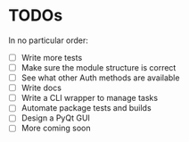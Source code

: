 # TODOs

In no particular order:

 - [ ] Write more tests
 - [ ] Make sure the module structure is correct
 - [ ] See what other Auth methods are available
 - [ ] Write docs
 - [ ] Write a CLI wrapper to manage tasks
 - [ ] Automate package tests and builds
 - [ ] Design a PyQt GUI 
 - [ ] More coming soon